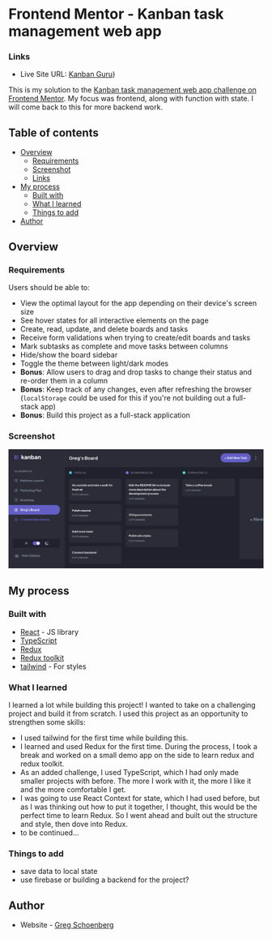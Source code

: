# Frontend Mentor - Kanban task management web app 

### Links

- Live Site URL: [Kanban Guru](https://kanban-guru.netlify.app/))

This is my solution to the [Kanban task management web app challenge on Frontend Mentor](https://www.frontendmentor.io/challenges/kanban-task-management-web-app-wgQLt-HlbB). My focus was frontend, along with function with state. I will come back to this for more backend work.

## Table of contents

- [Overview](#overview)
  - [Requirements](#requirements)
  - [Screenshot](#screenshot)
  - [Links](#links)
- [My process](#my-process)
  - [Built with](#built-with)
  - [What I learned](#what-i-learned)
  - [Things to add](#things-to-add)
- [Author](#author)

## Overview

### Requirements

Users should be able to:

- View the optimal layout for the app depending on their device's screen size
- See hover states for all interactive elements on the page
- Create, read, update, and delete boards and tasks
- Receive form validations when trying to create/edit boards and tasks
- Mark subtasks as complete and move tasks between columns
- Hide/show the board sidebar
- Toggle the theme between light/dark modes
- **Bonus**: Allow users to drag and drop tasks to change their status and re-order them in a column
- **Bonus**: Keep track of any changes, even after refreshing the browser (`localStorage` could be used for this if you're not building out a full-stack app)
- **Bonus**: Build this project as a full-stack application

### Screenshot

![Dark Mode](./public/assets/kanbanguru-screenshot.png)

## My process

### Built with

- [React](https://reactjs.org/) - JS library
- [TypeScript](https://www.typescriptlang.org/)
- [Redux](https://redux.js.org/)
- [Redux toolkit](https://redux-toolkit.js.org/)
- [tailwind](https://tailwindcss.com/) - For styles


### What I learned

I learned a lot while building this project! I wanted to take on a challenging project and build it from scratch. I used this project as an opportunity to strengthen some skills:

- I used tailwind for the first time while building this.
- I learned and used Redux for the first time. During the process, I took a break and worked on a small demo app on the side to learn redux and redux toolkit.
- As an added challenge, I used TypeScript, which I had only made smaller projects with before. The more I work with it, the more I like it and the more comfortable I get.
- I was going to use React Context for state, which I had used before, but as I was thinking out how to put it together, I thought, this would be the perfect time to learn Redux. So I went ahead and built out the structure and style, then dove into Redux.
- to be continued...

### Things to add
- save data to local state
- use firebase or building a backend for the project?


## Author

- Website - [Greg Schoenberg](https://gregschoenberg.com)

